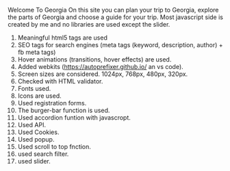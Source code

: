 Welcome To Georgia
On this site you can plan your trip to Georgia, explore the parts of Georgia and choose a guide for your trip.
Most javascript side is created by me and no libraries are used except the slider.
1. Meaningful html5 tags are used
2. SEO tags for search engines (meta tags (keyword, description,
author) + fb meta tags)
3. Hover animations (transitions, hover effects) are used.
4. Added webkits (https://autoprefixer.github.io/ an vs code).
5. Screen sizes are considered.  1024px, 768px, 480px, 320px.
6. Checked with HTML validator.
7. Fonts used.
8. Icons are used.
9. Used registration forms.
10. The burger-bar function is used.
11. Used accordion funtion with javascropt.
12. Used API.
13. Used Cookies.
14. Used popup.
15. Used scroll to top fnction.
16. used search filter.
16. used slider.


